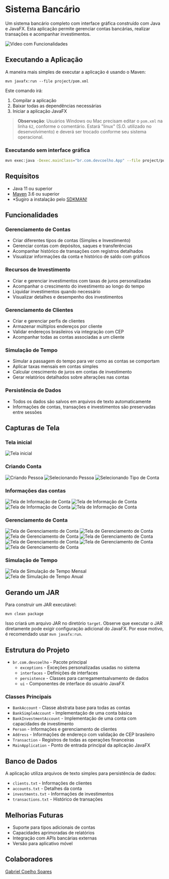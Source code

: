 # Sistema Bancário

Um sistema bancário completo com interface gráfica construído com Java e JavaFX. Esta aplicação permite gerenciar contas bancárias, realizar transações e acompanhar investimentos.

![Video com Funcionalidades](images/bank.webp)

## Executando a Aplicação

A maneira mais simples de executar a aplicação é usando o Maven:

```
mvn javafx:run --file project/pom.xml
```

Este comando irá:

1. Compilar a aplicação
2. Baixar todas as dependências necessárias
3. Iniciar a aplicação JavaFX

> **Observação**: Usuários Windows ou Mac precisam editar o `pom.xml` na linha `62`, conforme o comentário. Estará "linux" (S.O. utilizado no desenvolvimento) e deverá ser trocado conforme seu sistema operacional.

### Executando sem interface gráfica

```bash
mvn exec:java -Dexec.mainClass="br.com.devcoelho.App" --file project/pom.xml
```

## Requisitos

- Java 11 ou superior
- [Maven](https://maven.apache.org/) 3.6 ou superior
- *Sugiro a instalação pelo [SDKMAN!](https://sdkman.io/)


## Funcionalidades

### Gerenciamento de Contas

- Criar diferentes tipos de contas (Simples e Investimento)
- Gerenciar contas com depósitos, saques e transferências
- Acompanhar histórico de transações com registros detalhados
- Visualizar informações da conta e histórico de saldo com gráficos

### Recursos de Investimento

- Criar e gerenciar investimentos com taxas de juros personalizadas
- Acompanhar o crescimento do investimento ao longo do tempo
- Liquidar investimentos quando necessário
- Visualizar detalhes e desempenho dos investimentos

### Gerenciamento de Clientes

- Criar e gerenciar perfis de clientes
- Armazenar múltiplos endereços por cliente
- Validar endereços brasileiros via integração com CEP
- Acompanhar todas as contas associadas a um cliente

### Simulação de Tempo

- Simular a passagem do tempo para ver como as contas se comportam
- Aplicar taxas mensais em contas simples
- Calcular crescimento de juros em contas de investimento
- Gerar relatórios detalhados sobre alterações nas contas

### Persistência de Dados

- Todos os dados são salvos em arquivos de texto automaticamente
- Informações de contas, transações e investimentos são preservadas entre sessões

## Capturas de Tela

### Tela inicial

![Tela inicial](images/init.png)

### Criando Conta

![Criando Pessoa](images/createClient.png)
![Selecionando Pessoa](images/selectClient.png)
![Selecionando Tipo de Conta](images/accountType.png)

### Informações das contas

![Tela de Informação de Conta](images/accountInfo1.png)
![Tela de Informação de Conta](images/accountInfo2.png)
![Tela de Informação de Conta](images/accountInfo3.png)
![Tela de Informação de Conta](images/accountInfo4.png)

### Gerenciamento de Conta

![Tela de Gerenciamento de Conta](images/accMan1.png)
![Tela de Gerenciamento de Conta](images/accMan2.png)
![Tela de Gerenciamento de Conta](images/accMan3.png)
![Tela de Gerenciamento de Conta](images/accMan4.png)
![Tela de Gerenciamento de Conta](images/accMan5.png)
![Tela de Gerenciamento de Conta](images/accMan6.png)
![Tela de Gerenciamento de Conta](images/accMan7.png)

### Simulação de Tempo

![Tela de Simulação de Tempo Mensal](images/timePassageM.png)
![Tela de Simulação de Tempo Anual](images/timePassageY.png)


## Gerando um JAR

Para construir um JAR executável:

```
mvn clean package
```

Isso criará um arquivo JAR no diretório `target`. Observe que executar o JAR diretamente pode exigir configuração adicional do JavaFX. Por esse motivo, é recomendado usar `mvn javafx:run`.

## Estrutura do Projeto

- `br.com.devcoelho` - Pacote principal
  - `exceptions` - Exceções personalizadas usadas no sistema
  - `interfaces` - Definições de interfaces
  - `persistence` - Classes para carregamentsalvamento de dados
  - `ui` - Componentes de interface do usuário JavaFX

### Classes Principais

- `BankAccount` - Classe abstrata base para todas as contas
- `BankSimpleAccount` - Implementação de uma conta básica
- `BankInvestmentAccount` - Implementação de uma conta com capacidades de investimento
- `Person` - Informações e gerenciamento de clientes
- `Address` - Informações de endereço com validação de CEP brasileiro
- `Transaction` - Registros de todas as operações financeiras
- `MainApplication` - Ponto de entrada principal da aplicação JavaFX

## Banco de Dados

A aplicação utiliza arquivos de texto simples para persistência de dados:

- `clients.txt` - Informações de clientes
- `accounts.txt` - Detalhes da conta
- `investments.txt` - Informações de investimentos
- `transactions.txt` - Histórico de transações

## Melhorias Futuras

- Suporte para tipos adicionais de contas
- Capacidades aprimoradas de relatórios
- Integração com APIs bancárias externas
- Versão para aplicativo móvel

## Colaboradores

[Gabriel Coelho Soares](https://github.com/GabrielCoelho)
